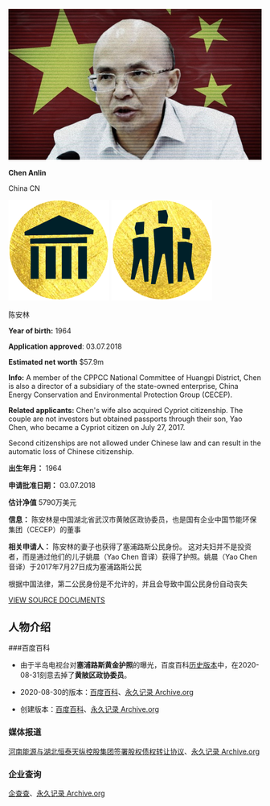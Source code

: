 ![AnlinChen.jpg](AnlinChen.jpg)

**Chen Anlin**

China CN

![pep](../../icons/icon-pep.png) ![family](../../icons/icon-family.png) 

陈安林

**Year of birth:** 1964

**Application approved**: 03.07.2018

**Estimated net worth** $57.9m

**Info:** A member of the CPPCC National Committee of Huangpi District, Chen is also a director of a subsidiary of the state-owned enterprise, China Energy Conservation and Environmental Protection Group (CECEP).


**Related applicants:** Chen's wife also acquired Cypriot citizenship. The couple are not investors but obtained passports through their son, Yao Chen, who became a Cypriot citizen on July 27, 2017.

Second citizenships are not allowed under Chinese law and can result in the automatic loss of Chinese citizenship. 

**出生年月：** 1964

**申请批准日期：** 03.07.2018

**估计净值** 5790万美元

**信息：** 陈安林是中国湖北省武汉市黄陂区政协委员，也是国有企业中国节能环保集团（CECEP）的董事

**相关申请人：** 陈安林的妻子也获得了塞浦路斯公民身份。 这对夫妇并不是投资者，而是通过他们的儿子姚晨（Yao Chen 音译）获得了护照。姚晨（Yao Chen 音译）于2017年7月27日成为塞浦路斯公民

根据中国法律，第二公民身份是不允许的，并且会导致中国公民身份自动丧失

[VIEW SOURCE DOCUMENTS](ZH-01-Chen-Anlin.pdf)

## 人物介绍

###百度百科

- 由于半岛电视台对**塞浦路斯黄金护照**的曝光，百度百科[历史版本](https://baike.baidu.com/historylist/%E9%99%88%E5%AE%89%E6%9E%97/6709183)中，在2020-08-31刻意去掉了**黄陂区政协委员**。

- 2020-08-30的版本：[百度百科](https://baike.baidu.com/history/%E9%99%88%E5%AE%89%E6%9E%97/6709183/152779406)、[永久记录 Archive.org](https://web.archive.org/save/https://baike.baidu.com/history/%E9%99%88%E5%AE%89%E6%9E%97/6709183/152779406)

- 创建版本：[百度百科](https://baike.baidu.com/history/%E9%99%88%E5%AE%89%E6%9E%97/6709183/31349454)、[永久记录 Archive.org](https://web.archive.org/save/https://baike.baidu.com/history/%E9%99%88%E5%AE%89%E6%9E%97/6709183/31349454)

### 媒体报道

[河南能源与湖北恒泰天纵控股集团签署股权债权转让协议](https://app.dahecube.com/mobile/clfnews/20190904/20190904200420584945?news_id=45310)、[永久记录 Archive.org](https://web.archive.org/save/https://app.dahecube.com/mobile/clfnews/20190904/20190904200420584945?news_id=45310)

### 企业查询

[企查查](https://www.qcc.com/firm/7b05c7627d7467b21fe51b000226fffd.html)、[永久记录 Archive.org](https://web.archive.org/web/20201015013024/https://www.qcc.com/firm/7b05c7627d7467b21fe51b000226fffd.html)
